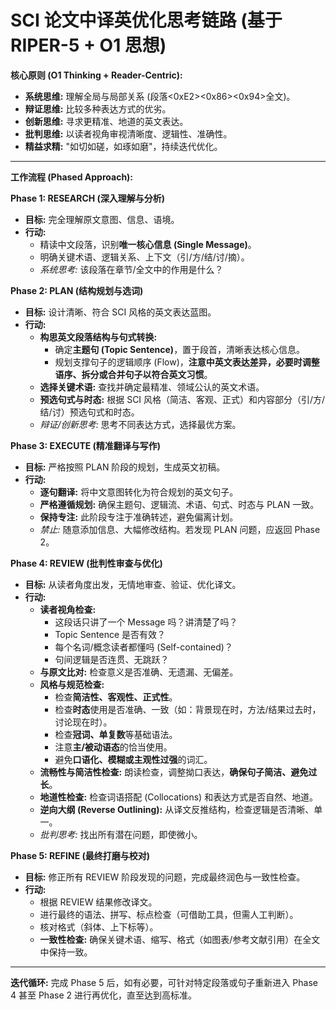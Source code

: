 # SCI 论文中译英优化思考链路 (基于 RIPER-5 + O1 思想)

**核心原则 (O1 Thinking + Reader-Centric):**
*   **系统思维:** 理解全局与局部关系 (段落<0xE2><0x86><0x94>全文)。
*   **辩证思维:** 比较多种表达方式的优劣。
*   **创新思维:** 寻求更精准、地道的英文表达。
*   **批判思维:** 以读者视角审视清晰度、逻辑性、准确性。
*   **精益求精:** "如切如磋，如琢如磨"，持续迭代优化。

---

**工作流程 (Phased Approach):**

**Phase 1: RESEARCH (深入理解与分析)**
*   **目标:** 完全理解原文意图、信息、语境。
*   **行动:**
    *   精读中文段落，识别**唯一核心信息 (Single Message)**。
    *   明确关键术语、逻辑关系、上下文（引/方/结/讨/摘）。
    *   *系统思考:* 该段落在章节/全文中的作用是什么？

**Phase 2: PLAN (结构规划与选词)**
*   **目标:** 设计清晰、符合 SCI 风格的英文表达蓝图。
*   **行动:**
    *   **构思英文段落结构与句式转换:**
        *   确定**主题句 (Topic Sentence)**，置于段首，清晰表达核心信息。
        *   规划支撑句子的逻辑顺序 (Flow)，**注意中英文表达差异，必要时调整语序、拆分或合并句子以符合英文习惯**。
    *   **选择关键术语:** 查找并确定最精准、领域公认的英文术语。
    *   **预选句式与时态:** 根据 SCI 风格（简洁、客观、正式）和内容部分（引/方/结/讨）预选句式和时态。
    *   *辩证/创新思考:* 思考不同表达方式，选择最优方案。

**Phase 3: EXECUTE (精准翻译与写作)**
*   **目标:** 严格按照 PLAN 阶段的规划，生成英文初稿。
*   **行动:**
    *   **逐句翻译:** 将中文意图转化为符合规划的英文句子。
    *   **严格遵循规划:** 确保主题句、逻辑流、术语、句式、时态与 PLAN 一致。
    *   **保持专注:** 此阶段专注于准确转述，避免偏离计划。
    *   *禁止:* 随意添加信息、大幅修改结构。若发现 PLAN 问题，应返回 Phase 2。

**Phase 4: REVIEW (批判性审查与优化)**
*   **目标:** 从读者角度出发，无情地审查、验证、优化译文。
*   **行动:**
    *   **读者视角检查:**
        *   这段话只讲了一个 Message 吗？讲清楚了吗？
        *   Topic Sentence 是否有效？
        *   每个名词/概念读者都懂吗 (Self-contained)？
        *   句间逻辑是否连贯、无跳跃？
    *   **与原文比对:** 检查意义是否准确、无遗漏、无偏差。
    *   **风格与规范检查:**
        *   检查**简洁性、客观性、正式性**。
        *   检查**时态**使用是否准确、一致（如：背景现在时，方法/结果过去时，讨论现在时）。
        *   检查**冠词、单复数**等基础语法。
        *   注意**主/被动语态**的恰当使用。
        *   避免**口语化、模糊或主观性过强**的词汇。
    *   **流畅性与简洁性检查:** 朗读检查，调整拗口表达，**确保句子简洁、避免过长**。
    *   **地道性检查:** 检查词语搭配 (Collocations) 和表达方式是否自然、地道。
    *   **逆向大纲 (Reverse Outlining):** 从译文反推结构，检查逻辑是否清晰、单一。
    *   *批判思考:* 找出所有潜在问题，即使微小。

**Phase 5: REFINE (最终打磨与校对)**
*   **目标:** 修正所有 REVIEW 阶段发现的问题，完成最终润色与一致性检查。
*   **行动:**
    *   根据 REVIEW 结果修改译文。
    *   进行最终的语法、拼写、标点检查（可借助工具，但需人工判断）。
    *   核对格式（斜体、上下标等）。
    *   **一致性检查:** 确保关键术语、缩写、格式（如图表/参考文献引用）在全文中保持一致。

---

**迭代循环:** 完成 Phase 5 后，如有必要，可针对特定段落或句子重新进入 Phase 4 甚至 Phase 2 进行再优化，直至达到高标准。